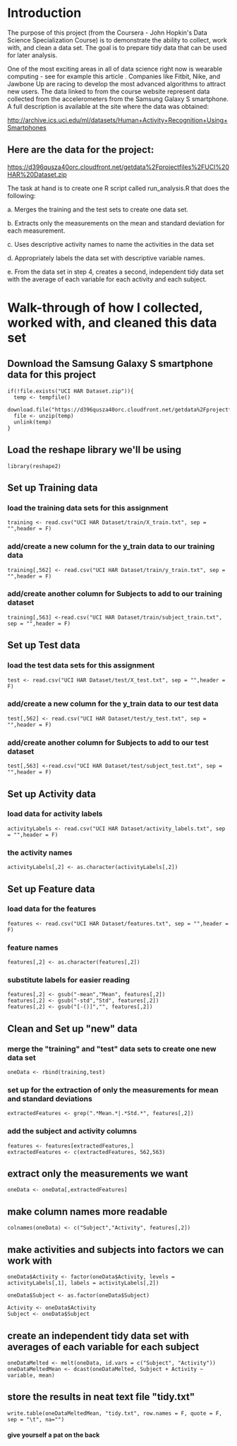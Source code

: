 # Introduction

The purpose of this project (from the Coursera - John Hopkin's Data Science Specialization Course) is to demonstrate the ability to collect, work with, and clean a data set. The goal is to prepare tidy data that can be used for later analysis. 

One of the most exciting areas in all of data science right now is wearable computing - see for example this article . Companies like Fitbit, Nike, and Jawbone Up are racing to develop the most advanced algorithms to attract new users. The data linked to from the course website represent data collected from the accelerometers from the Samsung Galaxy S smartphone. A full description is available at the site where the data was obtained: 

http://archive.ics.uci.edu/ml/datasets/Human+Activity+Recognition+Using+Smartphones 

## Here are the data for the project: 

https://d396qusza40orc.cloudfront.net/getdata%2Fprojectfiles%2FUCI%20HAR%20Dataset.zip 

The task at hand is to create one R script called run_analysis.R that does the following:

a. Merges the training and the test sets to create one data set.

b. Extracts only the measurements on the mean and standard deviation for each measurement. 

c. Uses descriptive activity names to name the activities in the data set

d. Appropriately labels the data set with descriptive variable names. 

e. From the data set in step 4, creates a second, independent tidy data set with the average of each variable for each activity and each subject.

# Walk-through of how I collected, worked with, and cleaned this data set

## Download the Samsung Galaxy S smartphone data for this project
```{r}
if(!file.exists("UCI HAR Dataset.zip")){
  temp <- tempfile()
  download.file("https://d396qusza40orc.cloudfront.net/getdata%2Fprojectfiles%2FUCI%20HAR%20Dataset.zip",temp)
  file <- unzip(temp)
  unlink(temp)
}
```

## Load the reshape library we'll be using
```{r}
library(reshape2)
```

## Set up Training data
### load the training data sets for this assignment
```{r}
training <- read.csv("UCI HAR Dataset/train/X_train.txt", sep = "",header = F)
```
### add/create a new column for the y_train data to our training data
```{r}
training[,562] <- read.csv("UCI HAR Dataset/train/y_train.txt", sep = "",header = F)
```
### add/create another column for Subjects to add to our training dataset
```{r}
training[,563] <-read.csv("UCI HAR Dataset/train/subject_train.txt", sep = "",header = F)
```

## Set up Test data
### load the test data sets for this assignment
```{r}
test <- read.csv("UCI HAR Dataset/test/X_test.txt", sep = "",header = F)
```
### add/create a new column for the y_train data to our test data
```{r}
test[,562] <- read.csv("UCI HAR Dataset/test/y_test.txt", sep = "",header = F)
```
### add/create another column for Subjects to add to our test dataset
```{r}
test[,563] <-read.csv("UCI HAR Dataset/test/subject_test.txt", sep = "",header = F)
```

## Set up Activity data
### load data for activity labels
```{r}
activityLabels <- read.csv("UCI HAR Dataset/activity_labels.txt", sep = "",header = F)
```
### the activity names 
```{r}
activityLabels[,2] <- as.character(activityLabels[,2])
```

## Set up Feature data
### load data for the features
```{r}
features <- read.csv("UCI HAR Dataset/features.txt", sep = "",header = F)
```
### feature names
```{r}
features[,2] <- as.character(features[,2])
```
### substitute labels for easier reading
```{r}
features[,2] <- gsub("-mean","Mean", features[,2])
features[,2] <- gsub("-std","Std", features[,2])
features[,2] <- gsub("[-()]","", features[,2])
```

## Clean and Set up "new" data
### merge the "training" and "test" data sets to create one new data set
```{r}
oneData <- rbind(training,test)
```
### set up for the extraction of only the measurements for mean and standard deviations
```{r}
extractedFeatures <- grep(".*Mean.*|.*Std.*", features[,2])
```
### add the subject and activity columns
```{r}
features <- features[extractedFeatures,]
extractedFeatures <- c(extractedFeatures, 562,563)
```
## extract only the measurements we want
```{r}
oneData <- oneData[,extractedFeatures]
```
## make column names more readable
```{r}
colnames(oneData) <- c("Subject","Activity", features[,2])
```

## make activities and subjects into factors we can work with
```{r}
oneData$Activity <- factor(oneData$Activity, levels = activityLabels[,1], labels = activityLabels[,2])

oneData$Subject <- as.factor(oneData$Subject)

Activity <- oneData$Activity
Subject <- oneData$Subject
```

## create an independent tidy data set with averages of each variable for each subject
```{r}
oneDataMelted <- melt(oneData, id.vars = c("Subject", "Activity"))
oneDataMeltedMean <- dcast(oneDataMelted, Subject + Activity ~ variable, mean)
```

## store the results in neat text file "tidy.txt"
```{r}
write.table(oneDataMeltedMean, "tidy.txt", row.names = F, quote = F, sep = "\t", na="")
```
#### give yourself a pat on the back
